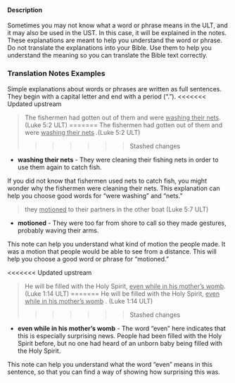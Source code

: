 
#### Description

Sometimes you may not know what a word or phrase means in the ULT, and it may also be used in the UST. In this case, it will be explained in the notes. These explanations are meant to help you understand the word or phrase. Do not translate the explanations into your Bible. Use them to help you understand the meaning so you can translate the Bible text correctly.

### Translation Notes Examples

Simple explanations about words or phrases are written as full sentences. They begin with a capital letter and end with a period (“.”).
<<<<<<< Updated upstream
> The fishermen had gotten out of them and were <u>washing their nets</u>.(Luke 5:2 ULT)
=======
> The fishermen had gotten out of them and were <u>washing their nets</u> .(Luke 5:2 ULT)
>>>>>>> Stashed changes

* **washing their nets** - They were cleaning their fishing nets in order to use them again to catch fish.

If you did not know that fishermen used nets to catch fish, you might wonder why the fishermen were cleaning their nets. This explanation can help you choose good words for “were washing” and “nets.”

> they <u>motioned</u> to their partners in the other boat  (Luke 5:7 ULT)

* **motioned** - They were too far from shore to call so they made gestures, probably waving their arms.

This note can help you understand what kind of motion the people made. It was a motion that people would be able to see from a distance. This will help you choose a good word or phrase for “motioned.”

<<<<<<< Updated upstream
> He will be filled with the Holy Spirit, <u>even while in his mother’s womb</u>. (Luke 1:14 ULT)
=======
> He will be filled with the Holy Spirit, <u>even while in his mother’s womb</u> . (Luke 1:14 ULT)
>>>>>>> Stashed changes

* **even while in his mother’s womb** - The word “even” here indicates that this is especially surprising news. People had been filled with the Holy Spirit before, but no one had heard of an unborn baby being filled with the Holy Spirit.

This note can help you understand what the word “even” means in this sentence, so that you can find a way of showing how surprising this was.